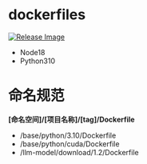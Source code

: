 # dockerfiles

[![Release Image](https://github.com/openrpacloud/dockerfiles/actions/workflows/release_image.yml/badge.svg?branch=master)](https://github.com/openrpacloud/dockerfiles/actions/workflows/release_image.yml)


* Node18
* Python310

# 命名规范

**[命名空间]/[项目名称]/[tag]/Dockerfile**

* /base/python/3.10/Dockerfile
* /base/python/cuda/Dockerfile
* /llm-model/download/1.2/Dockerfile
